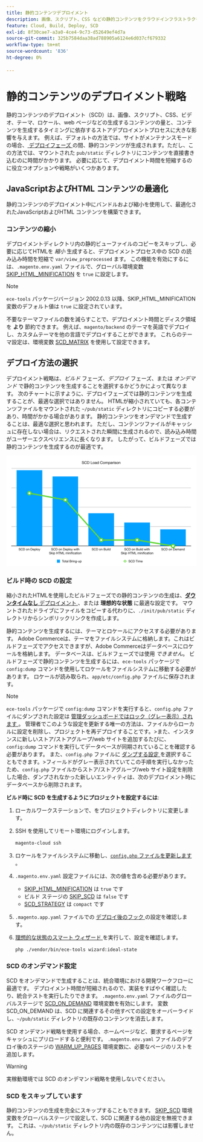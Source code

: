 ```yaml
---
title: 静的コンテンツデプロイメント
description: 画像、スクリプト、CSS などの静的コンテンツをクラウドインフラストラクチャプロジェクト上のAdobe Commerceにデプロイする方法について説明します。
feature: Cloud, Build, Deploy, SCD
exl-id: 8f30cae7-a3a0-4ce4-9c73-d52649ef4d7a
source-git-commit: 325b7584daa38ad788905a6124e6d037cf679332
workflow-type: tm+mt
source-wordcount: '836'
ht-degree: 0%

---
```


# 静的コンテンツのデプロイメント戦略

静的コンテンツのデプロイメント（SCD）は、画像、スクリプト、CSS、ビデオ、テーマ、ロケール、web ページなどの生成するコンテンツの量と、コンテンツを生成するタイミングに依存するストアデプロイメントプロセスに大きな影響を与えます。 例えば、デフォルトの方法では、サイトがメンテナンスモードの場合、[ デプロイフェーズ ](process.md#deploy-phase-deploy-phase) の間、静的コンテンツが生成されます。ただし、この方法では、マウントされた `pub/static` ディレクトリにコンテンツを直接書き込むのに時間がかかります。 必要に応じて、デプロイメント時間を短縮するのに役立つオプションや戦略がいくつかあります。

## JavaScriptおよびHTML コンテンツの最適化

静的コンテンツのデプロイメント中にバンドルおよび縮小を使用して、最適化されたJavaScriptおよびHTML コンテンツを構築できます。

### コンテンツの縮小

デプロイメントディレクトリ内の静的ビューファイルのコピーをスキップし、必要に応じてHTMLを _縮小_ 生成すると、デプロイメントプロセス中の SCD の読み込み時間を短縮で `var/view_preprocessed` ます。 この機能を有効にするには、`.magento.env.yaml` ファイルで、グローバル環境変数 [SKIP_HTML_MINIFICATION](../environment/variables-global.md#skiphtmlminification) を `true` に設定します。

>[!NOTE]
>
>`ece-tools` パッケージバージョン 2002.0.13 以降、SKIP_HTML_MINIFICATION 変数のデフォルト値は `true` に設定されています。

不要なテーマファイルの数を減らすことで、デプロイメント時間とディスク領域を **より** 節約できます。 例えば、`magento/backend` のテーマを英語でデプロイし、カスタムテーマを他の言語でデプロイすることができます。 これらのテーマ設定は、環境変数 [SCD_MATRIX](../environment/variables-deploy.md#scdmatrix) を使用して設定できます。

## デプロイ方法の選択

デプロイメント戦略は、_ビルド_ フェーズ、_デプロイ_ フェーズ、または _オンデマンド_ で静的コンテンツを生成することを選択するかどうかによって異なります。 次のチャートに示すように、デプロイフェーズでは静的コンテンツを生成することが、最適な選択ではありません。 HTMLが縮小されていても、各コンテンツファイルをマウントされた `~/pub/static` ディレクトリにコピーする必要があり、時間がかかる場合があります。 静的コンテンツをオンデマンドで生成することは、最適な選択と思われます。 ただし、コンテンツファイルがキャッシュに存在しない場合は、リクエストされた瞬間に生成されるので、読み込み時間がユーザーエクスペリエンスに長くなります。 したがって、ビルドフェーズでは静的コンテンツを生成するのが最適です。

![SCD 荷重比較 ](../../assets/scd-load-times.png)

### ビルド時の SCD の設定

縮小されたHTMLを使用したビルドフェーズでの静的コンテンツの生成は、[**ダウンタイムなし** デプロイメント ](reduce-downtime.md)、または **理想的な状態** に最適な設定です。 マウントされたドライブにファイルをコピーする代わりに、`./init/pub/static` ディレクトリからシンボリックリンクを作成します。

静的コンテンツを生成するには、テーマとロケールにアクセスする必要があります。 Adobe Commerceは、テーマをファイルシステムに格納します。これはビルドフェーズでアクセスできますが、Adobe Commerceはデータベースにロケールを格納します。 データベースは、ビルドフェーズでは使用 _できません_。 ビルドフェーズで静的コンテンツを生成するには、`ece-tools` パッケージで `config:dump` コマンドを使用してロケールをファイルシステムに移動する必要があります。 ロケールが読み取られ、`app/etc/config.php` ファイルに保存されます。

>[!NOTE]
>`ece-tools` パッケージで `config:dump` コマンドを実行すると、`config.php` ファイルにダンプされた設定は [ 管理ダッシュボードではロック（グレー表示）されます ](https://experienceleague.adobe.com/ja/docs/commerce-knowledge-base/kb/troubleshooting/miscellaneous/locked-fields-in-magento-admin)。 管理者でこのような設定を更新する唯一の方法は、ファイルからローカルに設定を削除し、プロジェクトを再デプロイすることです。
>&#x200B;>また、インスタンスに新しいストア/ストアグループ/web サイトを追加するたびに、`config:dump` コマンドを実行してデータベースが同期されていることを確認する必要があります。 また、`config.php` ファイルに [ ダンプする設定 ](https://experienceleague.adobe.com/ja/docs/commerce-operations/configuration-guide/cli/configuration-management/export-configuration?lang=en) を選択することもできます。
>&#x200B;>フィールドがグレー表示されていてこの手順を実行しなかったため、`config.php` ファイルからストア/ストアグループ/web サイト設定を削除した場合、ダンプされなかった新しいエンティティは、次のデプロイメント時にデータベースから削除されます。

**ビルド時に SCD を生成するようにプロジェクトを設定するには**:

1. ローカルワークステーションで、をプロジェクトディレクトリに変更します。
1. SSH を使用してリモート環境にログインします。

   ```bash
   magento-cloud ssh
   ```

1. ロケールをファイルシステムに移動し、[`config.php` ファイルを更新します ](../development/commerce-version.md#create-a-configphp-file)。

1. `.magento.env.yaml` 設定ファイルには、次の値を含める必要があります。

   - [SKIP_HTML_MINIFICATION](../environment/variables-global.md#skip_html_minification) は `true` です
   - ビルド ステージの [SKIP_SCD](../environment/variables-build.md#skip_scd) は `false` です
   - [SCD_STRATEGY](../environment/variables-build.md#scd_strategy) は `compact` です

1. `.magento.app.yaml` ファイルでの [ デプロイ後のフック ](../application/hooks-property.md) の設定を確認します。

1. [ 理想的な状態のスマート ウィザード ](smart-wizards.md) を実行して、設定を確認します。

   ```bash
   php ./vendor/bin/ece-tools wizard:ideal-state
   ```

### SCD のオンデマンド設定

SCD をオンデマンドで生成することは、統合環境における開発ワークフローに最適です。 デプロイメント時間が短縮されるので、実装をすばやく確認したり、統合テストを実行したりできます。 `.magento.env.yaml` ファイルのグローバルステージで [SCD_ON_DEMAND](../environment/variables-global.md#scdondemand) 環境変数を有効にします。 変数 SCD_ON_DEMAND は、SCD に関連するその他すべての設定をオーバーライドし、`~/pub/static` ディレクトリの既存のコンテンツを消去します。

SCD オンデマンド戦略を使用する場合、ホームページなど、要求するページをキャッシュにプリロードすると便利です。 `.magento.env.yaml` ファイルのデプロイ後のステージの [WARM_UP_PAGES](../environment/variables-post-deploy.md#warmuppages) 環境変数に、必要なページのリストを追加します。

>[!WARNING]
>
>実稼動環境では SCD のオンデマンド戦略を使用しないでください。

### SCD をスキップしています

静的コンテンツの生成を完全にスキップすることもできます。 [SKIP_SCD](../environment/variables-build.md#skipscd) 環境変数をグローバルステージで設定して、SCD に関連する他の設定を無視できます。 これは、`~/pub/static` ディレクトリ内の既存のコンテンツには影響しません。
